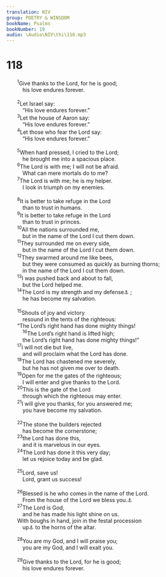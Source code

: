 ```yaml
---
translation: NIV
group: POETRY & WINSDOM
bookName: Psalms 
bookNumber: 19
audio: \Audio\NIV\thi\118.mp3
---
```


<div class="title"><h1>118</h1></div>
<span class="verse thi_118_1">  <sup>1</sup>Give thanks to the Lord, for he is good; <br/>   his love endures forever. <br/><br/></span>
<span class="verse thi_118_2">  <sup>2</sup>Let Israel say: <br/>   “His love endures forever.” <br/></span>
<span class="verse thi_118_3">  <sup>3</sup>Let the house of Aaron say: <br/>   “His love endures forever.” <br/></span>
<span class="verse thi_118_4">  <sup>4</sup>Let those who fear the Lord say: <br/>   “His love endures forever.” <br/><br/></span>
<span class="verse thi_118_5">  <sup>5</sup>When hard pressed, I cried to the Lord; <br/>   he brought me into a spacious place. <br/></span>
<span class="verse thi_118_6">  <sup>6</sup>The Lord is with me; I will not be afraid. <br/>   What can mere mortals do to me? <br/></span>
<span class="verse thi_118_7">  <sup>7</sup>The Lord is with me; he is my helper. <br/>   I look in triumph on my enemies. <br/><br/></span>
<span class="verse thi_118_8">  <sup>8</sup>It is better to take refuge in the Lord<br/>   than to trust in humans. <br/></span>
<span class="verse thi_118_9">  <sup>9</sup>It is better to take refuge in the Lord<br/>   than to trust in princes. <br/></span>
<span class="verse thi_118_10">  <sup>10</sup>All the nations surrounded me, <br/>   but in the name of the Lord I cut them down. <br/></span>
<span class="verse thi_118_11">  <sup>11</sup>They surrounded me on every side, <br/>   but in the name of the Lord I cut them down. <br/></span>
<span class="verse thi_118_12">  <sup>12</sup>They swarmed around me like bees, <br/>   but they were consumed as quickly as burning thorns; <br/>   in the name of the Lord I cut them down. <br/></span>
<span class="verse thi_118_13">  <sup>13</sup>I was pushed back and about to fall, <br/>   but the Lord helped me. <br/></span>
<span class="verse thi_118_14">  <sup>14</sup>The Lord is my strength and my defense<a data-toggle="tooltip" data-placement="bottom" title="Or song">⚓</a> ; <br/>   he has become my salvation. <br/><br/></span>
<span class="verse thi_118_15">  <sup>15</sup>Shouts of joy and victory <br/>   resound in the tents of the righteous: <br/>  “The Lord’s right hand has done mighty things! <br/></span>
<span class="verse thi_118_16">   <sup>16</sup>The Lord’s right hand is lifted high; <br/>   the Lord’s right hand has done mighty things!” <br/></span>
<span class="verse thi_118_17">  <sup>17</sup>I will not die but live, <br/>   and will proclaim what the Lord has done. <br/></span>
<span class="verse thi_118_18">  <sup>18</sup>The Lord has chastened me severely, <br/>   but he has not given me over to death. <br/></span>
<span class="verse thi_118_19">  <sup>19</sup>Open for me the gates of the righteous; <br/>   I will enter and give thanks to the Lord. <br/></span>
<span class="verse thi_118_20">  <sup>20</sup>This is the gate of the Lord<br/>   through which the righteous may enter. <br/></span>
<span class="verse thi_118_21">  <sup>21</sup>I will give you thanks, for you answered me; <br/>   you have become my salvation. <br/><br/></span>
<span class="verse thi_118_22">  <sup>22</sup>The stone the builders rejected <br/>   has become the cornerstone; <br/></span>
<span class="verse thi_118_23">  <sup>23</sup>the Lord has done this, <br/>   and it is marvelous in our eyes. <br/></span>
<span class="verse thi_118_24">  <sup>24</sup>The Lord has done it this very day; <br/>   let us rejoice today and be glad. <br/><br/></span>
<span class="verse thi_118_25">  <sup>25</sup>Lord, save us! <br/>   Lord, grant us success! <br/><br/></span>
<span class="verse thi_118_26">  <sup>26</sup>Blessed is he who comes in the name of the Lord. <br/>   From the house of the Lord we bless you.<a data-toggle="tooltip" data-placement="bottom" title="The Hebrew is plural.">⚓</a><br/></span>
<span class="verse thi_118_27">  <sup>27</sup>The Lord is God, <br/>   and he has made his light shine on us. <br/>  With boughs in hand, join in the festal procession <br/>   up<a data-toggle="tooltip" data-placement="bottom" title="Or Bind the festal sacrifice with ropes / and take it">⚓</a> to the horns of the altar. <br/><br/></span>
<span class="verse thi_118_28">  <sup>28</sup>You are my God, and I will praise you; <br/>   you are my God, and I will exalt you. <br/><br/></span>
<span class="verse thi_118_29">  <sup>29</sup>Give thanks to the Lord, for he is good; <br/>   his love endures forever. <br/></span>
